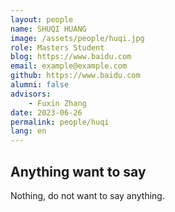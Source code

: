 ```yaml
---
layout: people
name: SHUQI HUANG
image: /assets/people/huqi.jpg
role: Masters Student
blog: https://www.baidu.com
email: example@example.com
github: https://www.baidu.com
alumni: false
advisors:
    - Fuxin Zhang
date: 2023-06-26
permalink: people/huqi
lang: en
---
```


## Anything want to say

Nothing, do not want to say anything.